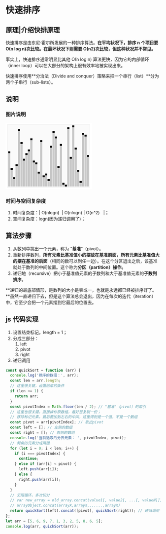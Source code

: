 # 快速排序

## 原理|介绍快排原理

快速排序是由东尼·霍尔所发展的一种排序算法。**在平均状况下，排序 n 个项目要 Ο(n log n)次比较。在最坏状况下则需要 Ο(n2)次比较，但这种状况并不常见。**

事实上，快速排序通常明显比其他 Ο(n log n) 算法更快，因为它的内部循环（inner loop）可以在大部分的架构上很有效率地被实现出来。

快速排序使用**分治法（Divide and conquer）策略来把一个串行（list）**分为两个子串行（sub-lists）。

## 说明

### 图片说明

![快速排序](./imgs/快速排序.gif)

### 时间与空间复杂度

1. 时间复杂度：| O(nlogn)  | O(nlogn) | O(n^2)   |；
2. 空间复杂度：logn(因为递归调用了)；

## 算法步骤

1. 从数列中挑出一个元素，称为 “**基准**”（pivot）。
2. 重新排序数列，**所有元素比基准值小的摆放在基准前面，所有元素比基准值大的摆在基准的后面**（相同的数可以到任一边）。在这个分区退出之后，该基准就处于数列的中间位置。这个称为**分区（partition）操作。**
3. 递归地（recursive）把小于基准值元素的子数列和大于基准值元素的**子数列排序**。

**递归的最底部情形，是数列的大小是零或一，也就是永远都已经被排序好了。**虽然一直递归下去，但是这个算法总会退出，因为在每次的迭代（iteration）中，它至少会把一个元素摆到它最后的位置去。

## js 代码实现

1. 设置结束标记，length = 1；
2. 分成三部分：
   1. left
   2. pivot
   3. right
3. 递归调用

```js
const quickSort = function (arr) {
  console.log('排序的数组：', arr);
  const len = arr.length;
  // 这里很关键，设置结束的条件
  if (len <= 1) {
    return arr;
  }
  const pivotIndex = Math.floor(len / 2); // "基准"（pivot）的索引
  // 这里也很关键，直接操作原数组，最好是复制一份；
  // 移除标记元素，最后要加到左右的中间，这里得到是一个值，不是一个数组
  const pivot = arr[pivotIndex]; // 取出pivot
  const left = []; // 左侧的数组
  const right = []; // 右侧的数组
  console.log('当前选取的分界元素： ', pivotIndex, pivot);
  // 剩余的元素分成两组
  for (let i = 0; i < len; i++) {
    if (i === pivotIndex) {
      continue;
    } else if (arr[i] < pivot) {
      left.push(arr[i]);
    } else {
      right.push(arr[i]);
    }
  }
  // 无限循环，多次切分
  // var new_array = old_array.concat(value1[, value2[, ...[, valueN]]])
  // arrayObject.concat(arrayX,arrayX,......,arrayX)
  return quickSort(left).concat([pivot], quickSort(right)); // 递归调用
};
let arr = [5, 6, 9, 7, 1, 3, 2, 5, 8, 6, 5];
console.log(arr, quickSort(arr));
```
